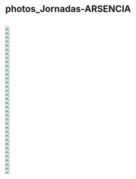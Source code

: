 # photos_Jornadas-ARSENCIA

<br/>

<img src="Title.png" style="zoom:80%;" />

<br/>

<img src="attendant 2.png" style="zoom:80%;" />

<br/>

<img src="Premios 1.png" style="zoom:80%;" />

<br/>

<img src="Pablo Martinez.png" style="zoom:80%;" />

<br/>

<img src="Susana Coto.png" style="zoom:80%;" />

<br/>

<img src="Leyre notario.png" style="zoom:80%;" />

<br/>

<img src="Eva Morales.png" style="zoom:80%;" />

<br/>

<img src="Eva Morales 1.png" style="zoom:80%;" />

<br/>

<img src="Carolina.png" style="zoom:80%;" />

<br/>

<img src="Mari Carmen.png" style="zoom:80%;" />

<br/>

<img src="Marcos.png" style="zoom:80%;" />

<br/>

<img src="Nuria.png" style="zoom:80%;" />

<br/>

<img src="Isabel.png" style="zoom:80%;" />

<br/>

<img src="Marta.png" style="zoom:80%;" />

<br/>

<img src="Premio presentaciones.png" style="zoom:80%;" />

<br/>

<img src="Toni Signes.png" style="zoom:80%;" />

<br/>

<img src="Jesus vioque.png" style="zoom:80%;" />

<br/>

<img src="attendant.png" style="zoom:80%;" />

<br/>

<img src="Lucia.png" style="zoom:80%;" />

<br/>

<img src="Marina.png" style="zoom:80%;" />

<br/>

<img src="Sandra.png" style="zoom:80%;" />

<br/>

<img src="Mesa.png" style="zoom:80%;" />

<br/>

<img src="Pausa.png" style="zoom:80%;" />

<br/>

<img src="Lucia y Toni.png" style="zoom:80%;" />

<br/>

<img src="Predimed.png" style="zoom:80%;" />

<br/>

<img src="Jesus vioque 2.png" style="zoom:80%;" />

<br/>

<img src="Esther.png" style="zoom:80%;" />

<br/>

<img src="Luis.png" style="zoom:80%;" />

<br/>

<img src="Angel.png" style="zoom:80%;" />

<br/>

<img src="rollup1.png" style="zoom:80%;" />

<br/>

<img src="rollup2.png" style="zoom:80%;" />

<br/>

<img src="presentacion1.png" style="zoom:80%;" />

<br/>

<img src="comite organizador.png" style="zoom:80%;" />

<br/>

<img src="agroalnext.png" style="zoom:80%;" />

<br/>

<img src="panel.png" style="zoom:80%;" />

<br/>

<img src="Marina copy.png" style="zoom:80%;" />

<br/>









